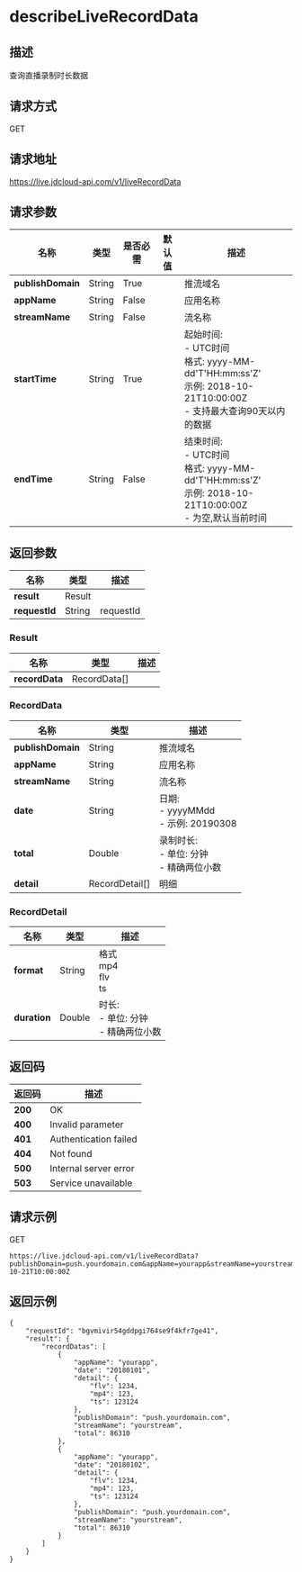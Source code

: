 # describeLiveRecordData


## 描述
查询直播录制时长数据

## 请求方式
GET

## 请求地址
https://live.jdcloud-api.com/v1/liveRecordData


## 请求参数
|名称|类型|是否必需|默认值|描述|
|---|---|---|---|---|
|**publishDomain**|String|True| |推流域名|
|**appName**|String|False| |应用名称|
|**streamName**|String|False| |流名称|
|**startTime**|String|True| |起始时间:<br>- UTC时间<br>  格式: yyyy-MM-dd'T'HH:mm:ss'Z'<br>  示例: 2018-10-21T10:00:00Z<br>- 支持最大查询90天以内的数据<br>|
|**endTime**|String|False| |结束时间:<br>- UTC时间<br>  格式: yyyy-MM-dd'T'HH:mm:ss'Z'<br>  示例: 2018-10-21T10:00:00Z<br>- 为空,默认当前时间<br>|


## 返回参数
|名称|类型|描述|
|---|---|---|
|**result**|Result| |
|**requestId**|String|requestId|

### Result
|名称|类型|描述|
|---|---|---|
|**recordData**|RecordData[]| |
### RecordData
|名称|类型|描述|
|---|---|---|
|**publishDomain**|String|推流域名|
|**appName**|String|应用名称|
|**streamName**|String|流名称|
|**date**|String|日期:<br>- yyyyMMdd<br>- 示例: 20190308<br>|
|**total**|Double|录制时长:<br>- 单位: 分钟<br>- 精确两位小数<br>|
|**detail**|RecordDetail[]|明细|
### RecordDetail
|名称|类型|描述|
|---|---|---|
|**format**|String|格式<br>  mp4<br>  flv<br>  ts<br>|
|**duration**|Double|时长:<br>- 单位: 分钟<br>- 精确两位小数<br>|

## 返回码
|返回码|描述|
|---|---|
|**200**|OK|
|**400**|Invalid parameter|
|**401**|Authentication failed|
|**404**|Not found|
|**500**|Internal server error|
|**503**|Service unavailable|

## 请求示例
GET
```
https://live.jdcloud-api.com/v1/liveRecordData?publishDomain=push.yourdomain.com&appName=yourapp&streamName=yourstream&startTime=2018-10-21T10:00:00Z

```

## 返回示例
```
{
    "requestId": "bgvmivir54gddpgi764se9f4kfr7ge41", 
    "result": {
        "recordDatas": [
            {
                "appName": "yourapp", 
                "date": "20180101", 
                "detail": {
                    "flv": 1234, 
                    "mp4": 123, 
                    "ts": 123124
                }, 
                "publishDomain": "push.yourdomain.com", 
                "streamName": "yourstream", 
                "total": 86310
            }, 
            {
                "appName": "yourapp", 
                "date": "20180102", 
                "detail": {
                    "flv": 1234, 
                    "mp4": 123, 
                    "ts": 123124
                }, 
                "publishDomain": "push.yourdomain.com", 
                "streamName": "yourstream", 
                "total": 86310
            }
        ]
    }
}
```
